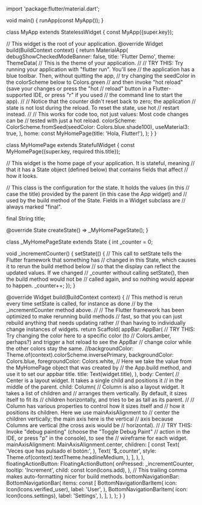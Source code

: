 import 'package:flutter/material.dart';

void main() {
runApp(const MyApp());
}

class MyApp extends StatelessWidget {
const MyApp({super.key});

// This widget is the root of your application.
@override
Widget build(BuildContext context) {
return MaterialApp(
debugShowCheckedModeBanner: false,
title: 'Flutter Demo',
theme: ThemeData(
// This is the theme of your application.
//
// TRY THIS: Try running your application with "flutter run". You'll see
// the application has a blue toolbar. Then, without quitting the app,
// try changing the seedColor in the colorScheme below to Colors.green
// and then invoke "hot reload" (save your changes or press the "hot
// reload" button in a Flutter-supported IDE, or press "r" if you used
// the command line to start the app).
//
// Notice that the counter didn't reset back to zero; the application
// state is not lost during the reload. To reset the state, use hot
// restart instead.
//
// This works for code too, not just values: Most code changes can be
// tested with just a hot reload.
colorScheme: ColorScheme.fromSeed(seedColor: Colors.blue.shade100),
useMaterial3: true,
),
home: const MyHomePage(title: 'Hola, Flutter!'),
);
}
}

class MyHomePage extends StatefulWidget {
const MyHomePage({super.key, required this.title});

// This widget is the home page of your application. It is stateful, meaning
// that it has a State object (defined below) that contains fields that affect
// how it looks.

// This class is the configuration for the state. It holds the values (in this
// case the title) provided by the parent (in this case the App widget) and
// used by the build method of the State. Fields in a Widget subclass are
// always marked "final".

final String title;

@override
State<MyHomePage> createState() => _MyHomePageState();
}

class _MyHomePageState extends State<MyHomePage> {
int _counter = 0;

void _incrementCounter() {
setState(() {
// This call to setState tells the Flutter framework that something has
// changed in this State, which causes it to rerun the build method below
// so that the display can reflect the updated values. If we changed
// _counter without calling setState(), then the build method would not be
// called again, and so nothing would appear to happen.
_counter++;
});
}

@override
Widget build(BuildContext context) {
// This method is rerun every time setState is called, for instance as done
// by the _incrementCounter method above.
//
// The Flutter framework has been optimized to make rerunning build methods
// fast, so that you can just rebuild anything that needs updating rather
// than having to individually change instances of widgets.
return Scaffold(
appBar: AppBar(
// TRY THIS: Try changing the color here to a specific color (to
// Colors.amber, perhaps?) and trigger a hot reload to see the AppBar
// change color while the other colors stay the same.
//backgroundColor: Theme.of(context).colorScheme.inversePrimary,
backgroundColor: Colors.blue,
foregroundColor: Colors.white,
// Here we take the value from the MyHomePage object that was created by
// the App.build method, and use it to set our appbar title.
title: Text(widget.title),
),
body: Center(
// Center is a layout widget. It takes a single child and positions it
// in the middle of the parent.
child: Column(
// Column is also a layout widget. It takes a list of children and
// arranges them vertically. By default, it sizes itself to fit its
// children horizontally, and tries to be as tall as its parent.
//
// Column has various properties to control how it sizes itself and
// how it positions its children. Here we use mainAxisAlignment to
// center the children vertically; the main axis here is the vertical
// axis because Columns are vertical (the cross axis would be
// horizontal).
//
// TRY THIS: Invoke "debug painting" (choose the "Toggle Debug Paint"
// action in the IDE, or press "p" in the console), to see the
// wireframe for each widget.
mainAxisAlignment: MainAxisAlignment.center,
children: <Widget>[
const Text(
'Veces que has pulsado el botón:',
),
Text(
'$_counter',
style: Theme.of(context).textTheme.headlineMedium,
),
],
),
),
floatingActionButton: FloatingActionButton(
onPressed: _incrementCounter,
tooltip: 'Increment',
child: const Icon(Icons.add),
), // This trailing comma makes auto-formatting nicer for build methods.
bottomNavigationBar: BottomNavigationBar(
items: const [
BottomNavigationBarItem(
icon: Icon(Icons.verified_user),
label: 'User',
),
BottomNavigationBarItem(
icon: Icon(Icons.settings),
label: 'Settings',
),
],
),
);
}
}
